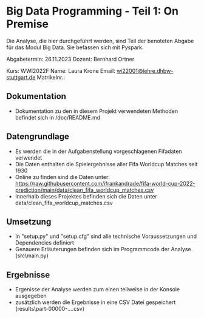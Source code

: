 # Big Data Programming - Teil 1: On Premise

Die Analyse, die hier durchgeführt werden, sind Teil der benoteten Abgabe für das Modul Big Data. 
Sie befassen sich mit Pyspark. 

Abgabetermin: 26.11.2023
Dozent: Bernhard Ortner

Kurs: WWI2022F
Name: Laura Krone
Email: wi22001@lehre.dhbw-stuttgart.de
Matrikelnr.:

## Dokumentation
- Dokumentation zu den in diesem Projekt verwendeten Methoden befindet sich in /doc/README.md

## Datengrundlage
- Es werden die in der Aufgabenstellung vorgeschlagenen Fifadaten verwendet
- Die Daten enthalten die Spielergebnisse aller Fifa Worldcup Matches seit 1930
- Online zu finden sind die Daten unter: https://raw.githubusercontent.com/ifrankandrade/fifa-world-cup-2022-prediction/main/data/clean_fifa_worldcup_matches.csv
- Innerhalb dieses Projektes befinden sich die Daten unter data/clean_fifa_worldcup_matches.csv


## Umsetzung
- In "setup.py" und "setup.cfg" sind alle technische Voraussetzungen und Dependencies definiert
- Genauere Erläuterungen befinden sich im Programmcode der Analyse (src\main.py)

## Ergebnisse
- Ergenisse der Analyse werden zum einen teilweise in der Konsole ausgegeben
- zusätzlich werden die Ergebnisse in eine CSV Datei gespeichert (results\part-00000-....csv)


